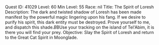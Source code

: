 Quest ID: 41029
Level: 60
Min Level: 55
Race: nil
Title: The Spirit of Loresh
Description: The dark and twisted shadow of Loresh has been made manifest by the powerful magic lingering upon his fang. If we desire to purify his spirit, this dark entity must be destroyed. Prove yourself to me, and dispatch this shade.$B$BUse your tracking on the island of Tel'Abim, it is there you will find your prey.
Objective: Slay the Spirit of Loresh and return to the Great Cat Spirit in Moonglade.
